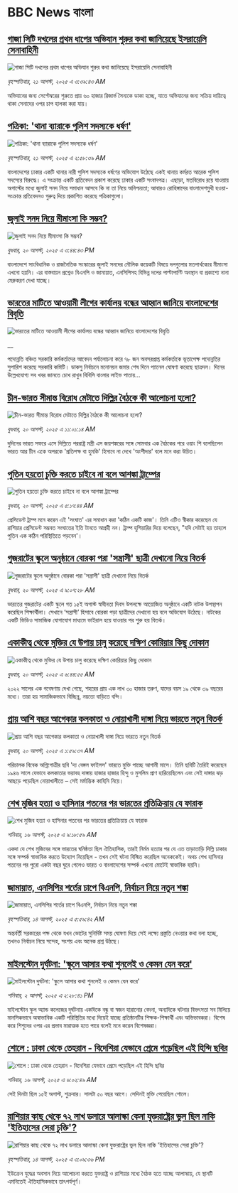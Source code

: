# BBC News বাংলা## [গাজা সিটি দখলের প্রথম ধাপের অভিযান শুরুর কথা জানিয়েছে ইসরায়েলি সেনাবাহিনী](https://www.bbc.com/bengali/articles/c1ejqn16qd1o?at_medium=RSS&at_campaign=rss?at_campaign=githubrss)![গাজা সিটি দখলের প্রথম ধাপের অভিযান শুরুর কথা জানিয়েছে ইসরায়েলি সেনাবাহিনী](https://ichef.bbci.co.uk/ace/ws/240/cpsprodpb/eaea/live/b7c087a0-7e35-11f0-83cc-c5da98c419b8.jpg)_বৃহস্পতিবার, ২১ আগস্ট, ২০২৫ এ ৩:৩৯:৪৩ AM_অভিযানের জন্য সেপ্টেম্বরের শুরুতে প্রায় ৬০ হাজার রিজার্ভ সৈন্যকে ডাকা হচ্ছে, যাতে অভিযানের জন্য সক্রিয় দায়িত্বে থাকা সেনাদের ওপর চাপ হালকা করা যায়।## [পত্রিকা: 'থানা ব্যারাকে পুলিশ সদস্যকে ধর্ষণ'](https://www.bbc.com/bengali/articles/cd9jv24nl4po?at_medium=RSS&at_campaign=rss?at_campaign=githubrss)![পত্রিকা: 'থানা ব্যারাকে পুলিশ সদস্যকে ধর্ষণ'](https://ichef.bbci.co.uk/ace/ws/240/cpsprodpb/4443/live/7be74db0-7e38-11f0-b096-d982de93a56f.jpg)_বৃহস্পতিবার, ২১ আগস্ট, ২০২৫ এ ২:৫৮:৩৯ AM_বাংলাদেশের ঢাকার একটি থানার নারী পুলিশ সদস্যকে ধর্ষণের অভিযোগ উঠেছে একই থানায় কর্মরত আরেক পুলিশ সদস্যের বিরুদ্ধে। এ সংক্রান্ত একটি প্রতিবেদন প্রকাশ করেছে ঢাকার একটি সংবাদপত্র। এছাড়া, মতবিরোধ রয়ে যাওয়ায় অগাস্টের মধ্যে জুলাই সনদ নিয়ে সমাধান আসবে কি না তা নিয়ে অনিশ্চয়তা; আবারও রোহিঙ্গাদের বাংলাদেশমুখী হওয়া- সংক্রান্ত প্রতিবেদনও গুরুত্ব দিয়ে প্রকাশিত করেছে পত্রিকাগুলো।## [জুলাই সনদ নিয়ে মীমাংসা কি সম্ভব?](https://www.bbc.com/bengali/articles/c627dp163vlo?at_medium=RSS&at_campaign=rss?at_campaign=githubrss)![জুলাই সনদ নিয়ে মীমাংসা কি সম্ভব?](https://ichef.bbci.co.uk/ace/ws/240/cpsprodpb/8c0a/live/5e41db20-7dcc-11f0-83cc-c5da98c419b8.jpg)_বুধবার, ২০ আগস্ট, ২০২৫ এ ৩:৪৪:৪৩ PM_বাংলাদেশে সাংবিধানিক ও রাজনৈতিক সংস্কারের জুলাই সনদের মৌলিক কয়েকটি বিষয়ে দলগুলোর মতপার্থক্যের মীমাংসা এখনো হয়নি। এর বাস্তবায়ন প্রশ্নেও বিএনপি ও জামায়াত, এনসিপিসহ বিভিন্ন দলের পাল্টাপাণ্টি অবস্থান বা প্রকাশ্যে নানা মেরুকরণ দেখা যাচ্ছে।## [ভারতের মাটিতে আওয়ামী লীগের কার্যালয় বন্ধের আহ্বান জানিয়ে বাংলাদেশের বিবৃতি](https://www.bbc.co.uk/bengali/live/c0j95lywgg9t?at_medium=RSS&at_campaign=rss?at_campaign=githubrss)![ভারতের মাটিতে আওয়ামী লীগের কার্যালয় বন্ধের আহ্বান জানিয়ে বাংলাদেশের বিবৃতি](https://ichef.bbci.co.uk/ace/standard/240/cpsprodpb/f775/live/06d3b1f0-7dcd-11f0-a34f-318be3fb0481.png)__পদোন্নতি বঞ্চিত সরকারি কর্মকর্তাদের আবেদন পর্যালোচনা করে ৭৮ জন অবসরপ্রাপ্ত কর্মকর্তাকে ভূতাপেক্ষ পদোন্নতির সুপারিশ করেছে সরকারি কমিটি। ডাকসু নির্বাচনে মনোনয়ন জমার শেষ দিনে প্যানেল ঘোষণা করেছে ছাত্রদল। দিনের উল্লেখযোগ্য সব খবর জানতে চোখ রাখুন বিবিসি বাংলার লাইভ পাতায়...## [চীন-ভারত সীমান্ত বিরোধ মেটাতে দিল্লির বৈঠকে কী আলোচনা হলো?](https://www.bbc.com/bengali/articles/c4g0exlpdg6o?at_medium=RSS&at_campaign=rss?at_campaign=githubrss)![চীন-ভারত সীমান্ত বিরোধ মেটাতে দিল্লির বৈঠকে কী আলোচনা হলো?](https://ichef.bbci.co.uk/ace/ws/240/cpsprodpb/6689/live/bd53ae70-7da1-11f0-8701-ef823735961d.jpg)_বুধবার, ২০ আগস্ট, ২০২৫ এ ১১:০১:১৪ AM_দুদিনের ভারত সফরে এসে দিল্লিতে পররাষ্ট্র মন্ত্রী এস জয়শঙ্করের সঙ্গে সোমবার এক বৈঠকের পরে ওয়াং শি বলেছিলেন ভারত আর চীন একে অপরকে 'প্রতিপক্ষ বা হুমকি' হিসাবে না দেখে 'অংশীদার' বলে মনে করা উচিত।## [পুতিন হয়তো চুক্তি করতে চাইবে না বলে আশঙ্কা ট্রাম্পের](https://www.bbc.com/bengali/articles/c2kz82dd7v9o?at_medium=RSS&at_campaign=rss?at_campaign=githubrss)![পুতিন হয়তো চুক্তি করতে চাইবে না বলে আশঙ্কা ট্রাম্পের](https://ichef.bbci.co.uk/ace/ws/240/cpsprodpb/a482/live/4b498e10-7d76-11f0-83cc-c5da98c419b8.jpg)_বুধবার, ২০ আগস্ট, ২০২৫ এ ৫:১৭:৪৪ AM_প্রেসিডেন্ট ট্রাম্প মনে করেন এই 'সংঘাত' এর সমাধান করা 'কঠিন একটি কাজ'। তিনি এটিও স্বীকার করেছেন যে রাশিয়ার প্রেসিডেন্ট সম্ভবত সংঘাতের ইতি টানতে আগ্রহী নন। ট্রাম্প হুশিয়ারির দিয়ে বলেছেন, "যদি সেটাই হয় তাহলে পুতিন এক কঠিন পরিস্থিতিতে পড়বেন'।## [গুজরাটের স্কুলে অনুষ্ঠানে বোরকা পরা 'সন্ত্রাসী' ছাত্রী দেখানো নিয়ে বিতর্ক](https://www.bbc.com/bengali/articles/c2l7ry750l7o?at_medium=RSS&at_campaign=rss?at_campaign=githubrss)![গুজরাটের স্কুলে অনুষ্ঠানে বোরকা পরা 'সন্ত্রাসী' ছাত্রী দেখানো নিয়ে বিতর্ক](https://ichef.bbci.co.uk/ace/ws/240/cpsprodpb/8e5a/live/150296b0-7d8c-11f0-a34f-318be3fb0481.jpg)_বুধবার, ২০ আগস্ট, ২০২৫ এ ৯:০৭:২৮ AM_ভারতের গুজরাটের একটি স্কুলে গত ১৫ই অগাস্ট স্বাধীনতা দিবস উপলক্ষে আয়োজিত অনুষ্ঠানে একটি নাটক উপস্থাপন করেছিল শিক্ষার্থীলা। সেখানে ‘সন্ত্রাসী’ হিসাবে বোরকা পড়া ছাত্রীদের দেখানো হয় বলে অভিযোগ উঠেছে। নাটকের একটি ভিডিও সামাজিক যোগাযোগ মাধ্যমে ভাইরাল হয়ে যাওয়ার পর শুরু হয় বিতর্ক।## [একাকীত্ব থেকে মুক্তির যে উপায় চালু করেছে দক্ষিণ কোরিয়ার কিছু দোকান](https://www.bbc.com/bengali/articles/ce83z384j02o?at_medium=RSS&at_campaign=rss?at_campaign=githubrss)![একাকীত্ব থেকে মুক্তির যে উপায় চালু করেছে দক্ষিণ কোরিয়ার কিছু দোকান](https://ichef.bbci.co.uk/ace/ws/240/cpsprodpb/b003/live/7a11a410-7508-11f0-a975-cb151ca452f4.jpg)_বুধবার, ২০ আগস্ট, ২০২৫ এ ৬:৪৪:৫৫ AM_২০২২ সালের এক গবেষণায় দেখা গেছে, শহরের প্রায় এক লাখ ৩০ হাজার তরুণ, যাদের বয়স ১৯ থেকে ৩৯ বছরের মধ্যে। তারা হয় সামাজিকভাবে বিচ্ছিন্ন, নয়তো বাড়িতে বন্দি।## [প্রায় আশি বছর আগেকার কলকাতা ও নোয়াখালী দাঙ্গা নিয়ে ভারতে নতুন বিতর্ক](https://www.bbc.com/bengali/articles/cdd3nel545mo?at_medium=RSS&at_campaign=rss?at_campaign=githubrss)![প্রায় আশি বছর আগেকার কলকাতা ও নোয়াখালী দাঙ্গা নিয়ে ভারতে নতুন বিতর্ক](https://ichef.bbci.co.uk/ace/ws/240/cpsprodpb/5a83/live/9daba600-7cf1-11f0-a34f-318be3fb0481.jpg)_বুধবার, ২০ আগস্ট, ২০২৫ এ ১:৫৯:৩৭ AM_পরিচালক বিবেক অগ্নিগোত্রীর ছবি 'দ্য বেঙ্গল ফাইলস' ভারতে মুক্তি পাচ্ছে আগামী মাসে। তিনি ছবিটি তৈরিই করেছেন ১৯৪৬ সালে যেভাবে কলকাতার ভয়াবহ দাঙ্গায় হাজার হাজার হিন্দু ও মুসলিম প্রাণ হারিয়েছিলেন এবং সেই দাঙ্গার ঝড় আছড়ে পড়েছিল নোয়াখালীতে – সেই মর্মান্তিক কাহিনি নিয়ে।## [শেখ মুজিব হত্যা ও হাসিনার পতনের পর ভারতের প্রতিক্রিয়ায় যে ফারাক](https://www.bbc.com/bengali/articles/cly39465d10o?at_medium=RSS&at_campaign=rss?at_campaign=githubrss)![শেখ মুজিব হত্যা ও হাসিনার পতনের পর ভারতের প্রতিক্রিয়ায় যে ফারাক](https://ichef.bbci.co.uk/ace/ws/240/cpsprodpb/473f/live/567ab140-7855-11f0-8071-1788c7e8ae0e.jpg)_শনিবার, ১৬ আগস্ট, ২০২৫ এ ৯:১৮:৫৯ AM_একদা যে শেখ মুজিবের সঙ্গে ভারতের ঘনিষ্ঠতা ছিল ঐতিহাসিক, তারই নির্মম হত্যার পর যে এত তাড়াতাড়ি দিল্লি ঢাকার সঙ্গে সম্পর্ক স্বাভাবিক করতে উদ্যোগ নিয়েছিল - তখন সেই ঘটনা বিস্মিত করেছিল অনেককেই। অথচ শেখ হাসিনার পতনের পর পুরো একটা বছর ঘুরে গেলেও ভারত ও বাংলাদেশের সম্পর্ক এখনো মোটেই স্বাভাবিক হয়নি।## [জামায়াত, এনসিপির শর্তের চাপে বিএনপি, নির্বাচন নিয়ে নতুন শঙ্কা ](https://www.bbc.com/bengali/articles/cgjyd701vwgo?at_medium=RSS&at_campaign=rss?at_campaign=githubrss)![জামায়াত, এনসিপির শর্তের চাপে বিএনপি, নির্বাচন নিয়ে নতুন শঙ্কা ](https://ichef.bbci.co.uk/ace/ws/240/cpsprodpb/6c32/live/ba7784d0-78a4-11f0-a975-cb151ca452f4.jpg)_বৃহস্পতিবার, ১৪ আগস্ট, ২০২৫ এ ৫:৫৯:৪২ AM_অন্তর্বর্তী সরকারের পক্ষ থেকে যখন ভোটের সুনির্দিষ্ট সময় ঘোষণা দিয়ে সেই লক্ষ্যে প্রস্তুতি নেওয়ার কথা বলা হচ্ছে, তখনও নির্বাচন নিয়ে সন্দেহ, সংশয় এবং অনেক প্রশ্ন উঠছে।## [মাইলস্টোন দুর্ঘটনা: 'স্কুলে আসার কথা শুনলেই ও কেমন যেন করে'](https://www.bbc.com/bengali/articles/cz0ylyd50k3o?at_medium=RSS&at_campaign=rss?at_campaign=githubrss)![মাইলস্টোন দুর্ঘটনা: 'স্কুলে আসার কথা শুনলেই ও কেমন যেন করে'](https://ichef.bbci.co.uk/ace/ws/240/cpsprodpb/b1a9/live/559e9ab0-6fa5-11f0-8dbd-f3d32ebd3327.png)_শনিবার, ২ আগস্ট, ২০২৫ এ ২:২৮:৪১ PM_মাইলস্টোন স্কুল অ্যান্ড কলেজের দুর্ঘটনায় একদিকে বন্ধু বা স্বজন হারানোর বেদনা, অন্যদিকে ঘটনার বিভৎসতা সব মিলিয়ে মানসিকভাবে অস্বাভাবিক একটি পরিস্থিতির মধ্যে দিয়েই যাচ্ছে প্রতিষ্ঠানটির শিক্ষক-শিক্ষার্থী এবং অভিভাবকরা। বিশেষ করে শিশুদের ওপর এর প্রভাব মারাত্মক হতে পারে বলেই মনে করেন বিশেষজ্ঞরা।## [শোলে : ঢাকা থেকে তেহরান - বিদেশিরা যেভাবে প্রেমে পড়েছিল এই হিন্দি ছবির](https://www.bbc.com/bengali/articles/cly73ww3wyxo?at_medium=RSS&at_campaign=rss?at_campaign=githubrss)![শোলে : ঢাকা থেকে তেহরান - বিদেশিরা যেভাবে প্রেমে পড়েছিল এই হিন্দি ছবির](https://ichef.bbci.co.uk/ace/ws/240/cpsprodpb/22a4/live/5b2e4060-79d8-11f0-83cc-c5da98c419b8.jpg)_শনিবার, ১৬ আগস্ট, ২০২৫ এ ৬:০২:৪৯ AM_সেই দিনটা ছিল ১৫ই অগাস্ট, শুক্রবার। সালটা ৫০ বছর আগে। সেদিনই মুক্তি পেয়েছিল শোলে।## [রাশিয়ার কাছ থেকে ৭২ লাখ ডলারে আলাস্কা কেনা যুক্তরাষ্ট্রের ভুল ছিল নাকি 'ইতিহাসের সেরা চুক্তি'?](https://www.bbc.com/bengali/articles/c2kzpq131nzo?at_medium=RSS&at_campaign=rss?at_campaign=githubrss)![রাশিয়ার কাছ থেকে ৭২ লাখ ডলারে আলাস্কা কেনা যুক্তরাষ্ট্রের ভুল ছিল নাকি 'ইতিহাসের সেরা চুক্তি'?](https://ichef.bbci.co.uk/ace/ws/240/cpsprodpb/72b4/live/8b981eb0-78ed-11f0-8071-1788c7e8ae0e.jpg)_বৃহস্পতিবার, ১৪ আগস্ট, ২০২৫ এ ৩:০৯:৩৬ PM_ইউক্রেন যুদ্ধের অবসান নিয়ে আলোচনা করতে যুক্তরাষ্ট্র ও রাশিয়ার মধ্যে বৈঠক হতে যাচ্ছে আলাস্কায়, যে স্থানটি এমনিতেই ঐতিহাসিকভাবে তাৎপর্যপূর্ণ।